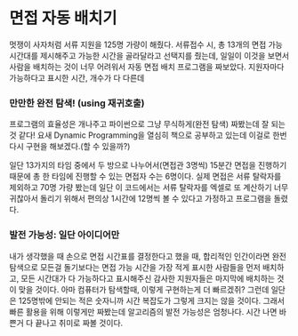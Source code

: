 # 면접 자동 배치기 

멋쟁이 사자처럼 서류 지원을 125명 가량이 해줬다.
서류접수 시, 총 13개의 면접 가능 시간대를 제시해주고 가능한 시간을 골라달라고 선택지를 줬는데, 
일일이 이것을 보면서 사람을 배치하는 것이 너무 어려워서 자동 면접 배치 프로그램을 짜보았다. 
지원자마다 가능하다고 표시한 시간, 개수가 다 다른데 

### 만만한 완전 탐색! (using 재귀호출)

프로그램의 효율성은 개나주고 파이썬으로 그냥 무식하게(완전 탐색) 짜봤는데 잘 되는 것 같다!
요새 Dynamic Programming을 열심히 책으로 공부하고 있는데 이걸로 한번 다시 구현을 해보겠다.(할 수 있을까?)

일단 13가지의 타임 중에서 두 방으로 나누어서(면접관 3명씩) 15분간 면접을 진행하기 때문에 총 한 타임에 
진행할 수 있는 면접자 수는 6명이다. 
실제 면접은 서류 탈락자를 제외하고 70명 가량 봤는데 일단 이 코드에서는 서류 탈락자를 
엑셀로 또 계산하기 너무 귀찮아서  돌리기 위해서 편의상 1시간에 12명씩 볼 수 있다고 가정하고 프로그램을 돌렸다. 


### 발전 가능성: 일단 아이디어만

내가 생각했을 때 손으로 면접 시간표를 결정한다고 했을 때, 합리적인 인간이라면 완전탐색으로 모든걸 돌기보다는 
면접 가능 시간을 가장 적게 표시한 사람들을 먼저 배치하고, 모든 시간대가 다 가능하다고 표시해주신 감사한 
지원자들은 마지막에 배치하는 것이 맞을 것이다. 아마 컴퓨터가 탐색할때, 이렇게 구현하는게 더 빠르겠쥐? 
그런데 일단은 125명밖에 안되는 적은 숫자니까 시간 복잡도가 그렇게 크지는 않을 것이다. 그래서 빠른 활용을 위해
이렇게만 짜봤는데 알고리즘의 발전 가능성은 엄청나다. 시간 나면 바쁜거 다 끝나고 취미로 짜볼 것이다. 